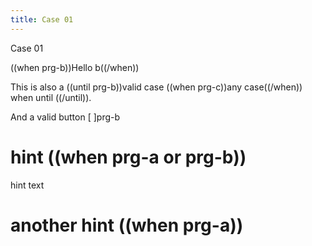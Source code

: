 ```yaml
---
title: Case 01
---
```


Case 01

((when prg-b))Hello b((/when))

This is also a ((until prg-b))valid case ((when prg-c))any case((/when)) when until ((/until)).

And a valid button [ ]prg-b

# hint ((when prg-a or prg-b))
hint text

# another hint ((when prg-a))
